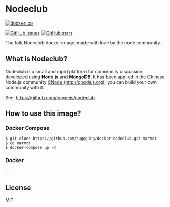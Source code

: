 # Nodeclub

[![dockeri.co](http://dockeri.co/image/hugojing/nodeclub)](https://hub.docker.com/r/hugojing/nodeclub)

[![GitHub issues](https://img.shields.io/github/issues/hugojing/docker-nodeclub.svg "GitHub issues")](https://github.com/hugojing/docker-nodeclub)
[![GitHub stars](https://img.shields.io/github/stars/hugojing/docker-nodeclub.svg "GitHub stars")](https://github.com/hugojing/docker-nodeclub)

The folk Nodeclub docker image, made with love by the node community.

## What is Nodeclub?

Nodeclub is a small and rapid platform for
community discussion, developed using **Node.js** and **MongoDB**.
It has been applied in the Chinese Node.js community [CNode (http://cnodejs.org)](https://cnodejs.org), you can build your own community with it.

See: https://github.com/cnodejs/nodeclub

## How to use this image?

### Docker Compose

```console
$ git clone https://github.com/hugojing/docker-nodeclub.git marmot
$ cd marmot
$ docker-compose up -d
```

### Docker

...

## License

MIT
